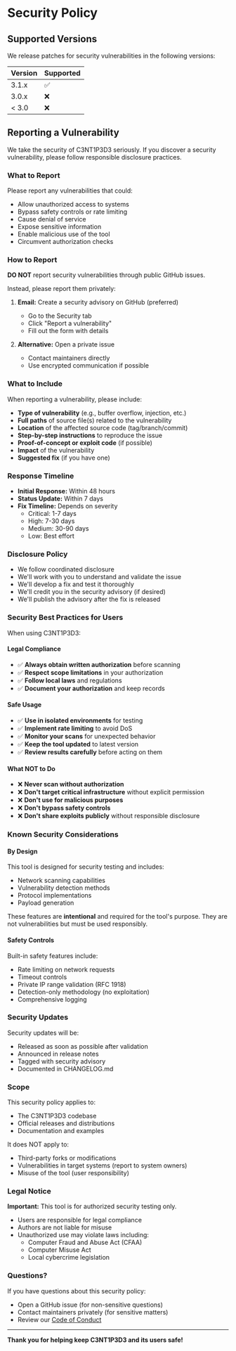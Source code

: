 # Security Policy

## Supported Versions

We release patches for security vulnerabilities in the following versions:

| Version | Supported          |
| ------- | ------------------ |
| 3.1.x   | :white_check_mark: |
| 3.0.x   | :x:                |
| < 3.0   | :x:                |

## Reporting a Vulnerability

We take the security of C3NT1P3D3 seriously. If you discover a security vulnerability, please follow responsible disclosure practices.

### What to Report

Please report any vulnerabilities that could:

- Allow unauthorized access to systems
- Bypass safety controls or rate limiting
- Cause denial of service
- Expose sensitive information
- Enable malicious use of the tool
- Circumvent authorization checks

### How to Report

**DO NOT** report security vulnerabilities through public GitHub issues.

Instead, please report them privately:

1. **Email:** Create a security advisory on GitHub (preferred)
   - Go to the Security tab
   - Click "Report a vulnerability"
   - Fill out the form with details

2. **Alternative:** Open a private issue
   - Contact maintainers directly
   - Use encrypted communication if possible

### What to Include

When reporting a vulnerability, please include:

- **Type of vulnerability** (e.g., buffer overflow, injection, etc.)
- **Full paths** of source file(s) related to the vulnerability
- **Location** of the affected source code (tag/branch/commit)
- **Step-by-step instructions** to reproduce the issue
- **Proof-of-concept or exploit code** (if possible)
- **Impact** of the vulnerability
- **Suggested fix** (if you have one)

### Response Timeline

- **Initial Response:** Within 48 hours
- **Status Update:** Within 7 days
- **Fix Timeline:** Depends on severity
  - Critical: 1-7 days
  - High: 7-30 days
  - Medium: 30-90 days
  - Low: Best effort

### Disclosure Policy

- We follow coordinated disclosure
- We'll work with you to understand and validate the issue
- We'll develop a fix and test it thoroughly
- We'll credit you in the security advisory (if desired)
- We'll publish the advisory after the fix is released

### Security Best Practices for Users

When using C3NT1P3D3:

#### Legal Compliance

- ✅ **Always obtain written authorization** before scanning
- ✅ **Respect scope limitations** in your authorization
- ✅ **Follow local laws** and regulations
- ✅ **Document your authorization** and keep records

#### Safe Usage

- ✅ **Use in isolated environments** for testing
- ✅ **Implement rate limiting** to avoid DoS
- ✅ **Monitor your scans** for unexpected behavior
- ✅ **Keep the tool updated** to latest version
- ✅ **Review results carefully** before acting on them

#### What NOT to Do

- ❌ **Never scan without authorization**
- ❌ **Don't target critical infrastructure** without explicit permission
- ❌ **Don't use for malicious purposes**
- ❌ **Don't bypass safety controls**
- ❌ **Don't share exploits publicly** without responsible disclosure

### Known Security Considerations

#### By Design

This tool is designed for security testing and includes:

- Network scanning capabilities
- Vulnerability detection methods
- Protocol implementations
- Payload generation

These features are **intentional** and required for the tool's purpose. They are not vulnerabilities but must be used responsibly.

#### Safety Controls

Built-in safety features include:

- Rate limiting on network requests
- Timeout controls
- Private IP range validation (RFC 1918)
- Detection-only methodology (no exploitation)
- Comprehensive logging

### Security Updates

Security updates will be:

- Released as soon as possible after validation
- Announced in release notes
- Tagged with security advisory
- Documented in CHANGELOG.md

### Scope

This security policy applies to:

- The C3NT1P3D3 codebase
- Official releases and distributions
- Documentation and examples

It does NOT apply to:

- Third-party forks or modifications
- Vulnerabilities in target systems (report to system owners)
- Misuse of the tool (user responsibility)

### Legal Notice

**Important:** This tool is for authorized security testing only.

- Users are responsible for legal compliance
- Authors are not liable for misuse
- Unauthorized use may violate laws including:
  - Computer Fraud and Abuse Act (CFAA)
  - Computer Misuse Act
  - Local cybercrime legislation

### Questions?

If you have questions about this security policy:

- Open a GitHub issue (for non-sensitive questions)
- Contact maintainers privately (for sensitive matters)
- Review our [Code of Conduct](CODE_OF_CONDUCT.md)

---

**Thank you for helping keep C3NT1P3D3 and its users safe!**
